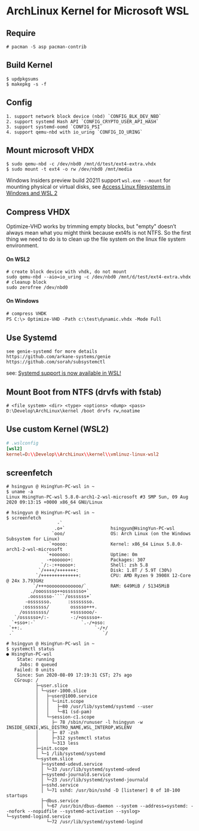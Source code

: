 # ArchLinux Kernel for Microsoft WSL

## Require

`# pacman -S asp pacman-contrib`

## Build Kernel
```shell
$ updpkgsums
$ makepkg -s -f
```

## Config
```
1. support network block device (nbd) `CONFIG_BLK_DEV_NBD`
2. support systemd Hash API `CONFIG_CRYPTO_USER_API_HASH`
3. support systemd-oomd `CONFIG_PSI`
4. support qemu-nbd with io_uring `CONFIG_IO_URING`
```

## Mount microsoft VHDX
```shell
$ sudo qemu-nbd -c /dev/nbd0 /mnt/d/test/ext4-extra.vhdx
$ sudo mount -t ext4 -o rw /dev/nbd0 /mnt/media
```
Windows Insiders preview build 20211 support `wsl.exe --mount` for mounting physical or virtual disks, see [Access Linux filesystems in Windows and WSL 2](https://devblogs.microsoft.com/commandline/access-linux-filesystems-in-windows-and-wsl-2/)

## Compress VHDX
Optimize-VHD works by trimming empty blocks, but "empty" doesn’t always mean what you might think because ext4fs is not NTFS.
So the first thing we need to do is to clean up the file system on the linux file system environment.

#### On WSL2
```shell
# create block device with vhdk, do not mount
sudo qemu-nbd --aio=io_uring -c /dev/nbd0 /mnt/d/test/ext4-extra.vhdx
# cleanup block
sudo zerofree /dev/nbd0
```
#### On Windows
```ps
# compress VHDK
PS C:\> Optimize-VHD -Path c:\test\dynamic.vhdx -Mode Full
```

## Use Systemd
```
see genie-systemd for more details
https://github.com/arkane-systems/genie
https://github.com/sorah/subsystemctl
```
see: [Systemd support is now available in WSL!](https://devblogs.microsoft.com/commandline/systemd-support-is-now-available-in-wsl)

## Mount Boot from NTFS (drvfs with fstab)
```fstab
# <file system> <dir> <type> <options> <dump> <pass>
D:\Develop\ArchLinux\kernel /boot drvfs rw,noatime
```

## Use custom Kernel (WSL2)
```conf
# .wslconfig
[wsl2]
kernel=D:\\Develop\\ArchLinux\\kernel\\vmlinuz-linux-wsl2
```

## screenfetch
```shell
# hsingyun @ HsingYun-PC-wsl in ~
$ uname -a
Linux HsingYun-PC-wsl 5.8.0-arch1-2-wsl-microsoft #3 SMP Sun, 09 Aug 2020 09:13:15 +0000 x86_64 GNU/Linux

# hsingyun @ HsingYun-PC-wsl in ~
$ screenfetch
                   -`
                  .o+`                 hsingyun@HsingYun-PC-wsl
                 `ooo/                 OS: Arch Linux (on the Windows Subsystem for Linux)
                `+oooo:                Kernel: x86_64 Linux 5.8.0-arch1-2-wsl-microsoft
               `+oooooo:               Uptime: 0m
               -+oooooo+:              Packages: 307
             `/:-:++oooo+:             Shell: zsh 5.8
            `/++++/+++++++:            Disk: 1.8T / 5.9T (30%)
           `/++++++++++++++:           CPU: AMD Ryzen 9 3900X 12-Core @ 24x 3.793GHz
          `/+++ooooooooooooo/`         RAM: 649MiB / 51345MiB
         ./ooosssso++osssssso+`
        .oossssso-````/ossssss+`
       -osssssso.      :ssssssso.
      :osssssss/        osssso+++.
     /ossssssss/        +ssssooo/-
   `/ossssso+/:-        -:/+osssso+-
  `+sso+:-`                 `.-/+oso:
 `++:.                           `-/+/
 .`                                 `/

# hsingyun @ HsingYun-PC-wsl in ~
$ systemctl status
● HsingYun-PC-wsl
    State: running
     Jobs: 0 queued
   Failed: 0 units
    Since: Sun 2020-08-09 17:19:31 CST; 27s ago
   CGroup: /
           ├─user.slice
           │ └─user-1000.slice
           │   ├─user@1000.service
           │   │ └─init.scope
           │   │   ├─80 /usr/lib/systemd/systemd --user
           │   │   └─81 (sd-pam)
           │   └─session-c1.scope
           │     ├─ 78 /sbin/runuser -l hsingyun -w INSIDE_GENIE,WSL_DISTRO_NAME,WSL_INTEROP,WSLENV
           │     ├─ 87 -zsh
           │     ├─312 systemctl status
           │     └─313 less
           ├─init.scope
           │ └─1 /lib/systemd/systemd
           └─system.slice
             ├─systemd-udevd.service
             │ └─33 /usr/lib/systemd/systemd-udevd
             ├─systemd-journald.service
             │ └─23 /usr/lib/systemd/systemd-journald
             ├─sshd.service
             │ └─71 sshd: /usr/bin/sshd -D [listener] 0 of 10-100 startups
             ├─dbus.service
             │ └─67 /usr/bin/dbus-daemon --system --address=systemd: --nofork --nopidfile --systemd-activation --syslog>             └─systemd-logind.service
               └─72 /usr/lib/systemd/systemd-logind
```
